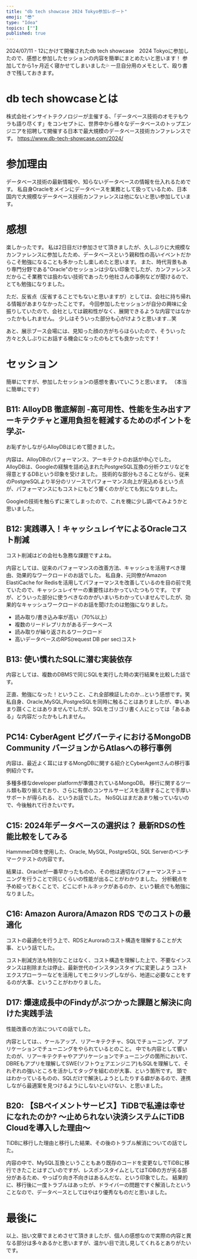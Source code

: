 ```yaml
---
title: "db tech showcase 2024 Tokyo参加レポート"
emoji: "😎"
type: "Idea"
topics: [""]
published: true
---
```


2024/07/11 - 12にかけて開催されたdb tech showcase　2024 Tokyoに参加したので、感想と参加したセッションの内容を簡単にまとめたいと思います！
参加してから1ヶ月近く寝かせてしまいました💦
一旦自分用のメモとして、殴り書きで残しておきます。

# db tech showcaseとは
株式会社インサイトテクノロジーが主催する、「データベース技術のオモテもウラも語り尽くす」をコンセプトに、世界中から様々なデータベースのトップエンジニアを招聘して開催する日本で最大規模のデータベース技術カンファレンスです。
https://www.db-tech-showcase.com/2024/

# 参加理由
データベース技術の最新情報や、知らないデータベースの情報を仕入れるためです。
私自身Oracleをメインにデータベースを業務として扱っているため、日本国内で大規模なデータベース技術カンファレンスは他にないと思い参加しています。

# 感想
楽しかったです。
私は2日目だけ参加させて頂きましたが、久しぶりに大規模なカンファレンスに参加したため、データベースという親和性の高いイベントだからこそ勉強になることも多かったし楽しめたと思います。
また、時代背景もあり専門分野である"Oracle"のセッションは少ない印象でしたが、カンファレンスだからこそ業務では扱わない技術であったり他社さんの事例などが聞けるので、とても勉強になりました。

ただ、反省点（反省することでもないと思いますが）としては、会社に持ち帰れる情報があまりなかったことです。
今回参加したセッションが自分の興味に全振りしていたので、会社としては親和性がなく、展開できるような内容ではなかったかもしれません。
少しはそういった部分も心がけようと思います...笑

あと、展示ブース会場には、見知った顔の方がちらほらいたので、そういった方々と久しぶりにお話する機会になったのもとても良かったです！

# セッション
簡単にですが、参加したセッションの感想を書いていこうと思います。
（本当に簡単にです）

## B11: AlloyDB 徹底解剖 -高可用性、性能を生み出すアーキテクチャと運用負担を軽減するためのポイントを学ぶ-
お恥ずかしながらAlloyDBはじめて聞きました。

内容は、AlloyDBのパフォーマンス、アーキテクトのお話が中心でした。
AlloyDBは、Googleの経験を詰め込まれたPostgreSQL互換の分析クエリなどを得意とするDBという印象を受けました。
技術的な部分もさることながら、従来のPostgreSQLより半分のリソースでパフォーマンス向上が見込めるという点が、パフォーマンスにもコストにもどう響くのかがとても気になりました。

Googleの技術を触らずに来てしまったので、これを機に少し調べてみようかと思いました。

## B12: 実践導入！キャッシュレイヤによるOracleコスト削減
コスト削減はどの会社も急務な課題ですよね。

内容としては、従来のパフォーマンスの改善方法、キャッシュを活用すべき理由、効果的なワークロードのお話でした。
私自身、元同僚がAmazon ElastiCache for Redisを活用してパフォーマンスを改善しているのを目の前で見ていたので、キャッシュレイヤーの重要性はわかっていたつもりです。
ですが、どういった部分に使うべきなのかがいまいちわかっていませんでしたが、効果的なキャッシュワークロードのお話を聞けたのは勉強になりました。

- 読み取り/書き込み率が高い（70%以上）
- 複数のリードレプリカがあるデータベース
- 読み取りが繰り返されるワークロード
- 高いデータベースのRPS(request DB per sec)コスト

## B13: 使い慣れたSQLに潜む実装依存
内容としては、複数のDBMSで同じSQLを実行した時の実行結果を比較した話です。

正直、勉強になった！ということ、これ全部検証したのか...という感想です。笑
私自身、Oracle,MySQL,PostgreSQLを同時に触ることはありましたが、幸いあまり躓くことはありませんでしたが、SQLをゴリゴリ書く人にとっては「あるある」な内容だったかもしれません。

## PC14: CyberAgent ピグパーティにおけるMongoDB Community バージョンからAtlasへの移行事例
内容は、最近よく耳にはするMongDBに関する紹介とCyberAgentさんの移行事例紹介です。

多種多様なdeveloper platformが準備されているMongoDB。
移行に関するツール類も取り揃えており、さらに有償のコンサルサービスを活用することで手厚いサポートが得られる、というお話でした。
NoSQLはまだあまり触っていないので、今後触れて行きたいです。

## C15: 2024年データベースの選択は？ 最新RDSの性能比較をしてみる
HammmerDBを使用した、Oracle, MySQL, PostgreSQL, SQL Serverのベンチマークテストの内容です。

結果は、Oracleが一番早かったものの、その他は適切なパフォーマンスチューニングを行うことで同じくらいの性能が出ることがわかりました。
分析観点を予め絞っておくことで、どこにボトルネックがあるのか、という観点でも勉強になりました。

## C16: Amazon Aurora/Amazon RDS でのコストの最適化
コストの最適化を行う上で、RDSとAuroraのコスト構造を理解することが大事、という話でした。

コスト削減方法も特別なことはなく、コスト構造を理解した上で、不要なインスタンスは削除または停止、最新世代のインスタンスタイプに変更しよう
コストエクスプローラーなどを活用してモニタリングしながら、地道に必要なことをするのが大事、ということがわかりました。

## D17: 爆速成長中のFindyがぶつかった課題と解決に向けた実践手法
性能改善の方法についての話でした。

内容としては、、ケールアップ、リアーキテクチャ、SQLでチューニング、アプリケーションでチューニングをやられているとのこと。
中でも内容として響いたのが、リアーキテクチャやアプリケーションでチューニングの箇所において、DBREもアプリを理解してSWE(ソフトウェアエンジニア)もSQLを理解して、それぞれの強いところを活かしてタッグを組むのが大事、という箇所です。
頭ではわかっているものの、SQLだけで解決しようとしたりする癖があるので、連携しながら最適案を見つけるようにしないといけない、と思いました。

## B20: 【SBペイメントサービス】TiDBで私達は幸せになれたのか? 〜止められない決済システムにTiDB Cloudを導入した理由〜
TiDBに移行した理由と移行した結果、その後のトラブル解消についての話でした。

内容の中で、MySQL互換ということもあり既存のコードを変更なしでTiDBに移行できたことはすごいのですが、レスポンスタイムとしてはTiDBの方が劣る部分があるため、やっぱり向き不向きはあるんだな、という印象でした。
結果的に、移行後に一度トラブルはあったが、ドライバーの問題ですぐ解消したということなので、データベースとしてはやはり優秀なものだと思いました。

# 最後に
以上、拙い文章でまとめさせて頂きましたが、個人の感想なので実際の内容と異なる部分は多々あるかと思いますが、温かい目で流し見してくれるとありがたいです。



